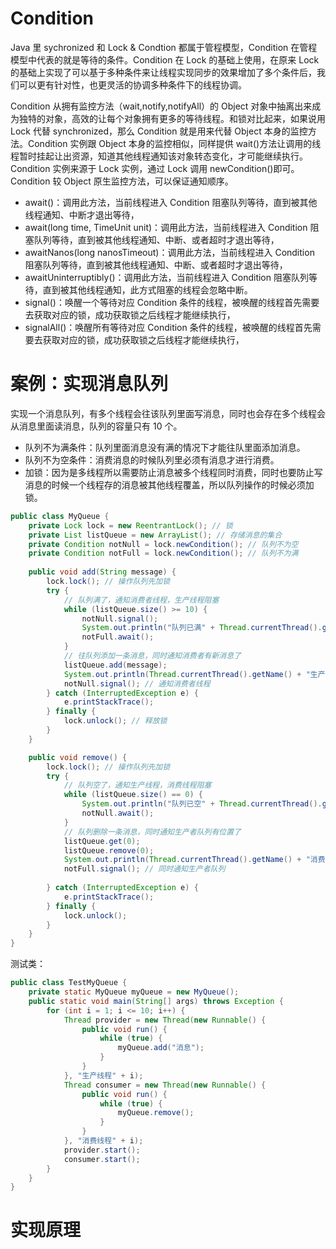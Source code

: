 # Condition

Java 里 sychronized 和 Lock & Condtion 都属于管程模型，Condition 在管程模型中代表的就是等待的条件。Condition 在 Lock 的基础上使用，在原来 Lock 的基础上实现了可以基于多种条件来让线程实现同步的效果增加了多个条件后，我们可以更有针对性，也更灵活的协调多种条件下的线程协调。

Condition 从拥有监控方法（wait,notify,notifyAll）的 Object 对象中抽离出来成为独特的对象，高效的让每个对象拥有更多的等待线程。和锁对比起来，如果说用 Lock 代替 synchronized，那么 Condition 就是用来代替 Object 本身的监控方法。Condition 实例跟 Object 本身的监控相似，同样提供 wait()方法让调用的线程暂时挂起让出资源，知道其他线程通知该对象转态变化，才可能继续执行。Condition 实例来源于 Lock 实例，通过 Lock 调用 newCondition()即可。Condition 较 Object 原生监控方法，可以保证通知顺序。

- await()：调用此方法，当前线程进入 Condition 阻塞队列等待，直到被其他线程通知、中断才退出等待，
- await(long time, TimeUnit unit)：调用此方法，当前线程进入 Condition 阻塞队列等待，直到被其他线程通知、中断、或者超时才退出等待，
- awaitNanos(long nanosTimeout)：调用此方法，当前线程进入 Condition 阻塞队列等待，直到被其他线程通知、中断、或者超时才退出等待，
- awaitUninterruptibly()：调用此方法，当前线程进入 Condition 阻塞队列等待，直到被其他线程通知，此方式阻塞的线程会忽略中断。
- signal()：唤醒一个等待对应 Condition 条件的线程，被唤醒的线程首先需要去获取对应的锁，成功获取锁之后线程才能继续执行，
- signalAll()：唤醒所有等待对应 Condition 条件的线程，被唤醒的线程首先需要去获取对应的锁，成功获取锁之后线程才能继续执行，

# 案例：实现消息队列

实现一个消息队列，有多个线程会往该队列里面写消息，同时也会存在多个线程会从消息里面读消息，队列的容量只有 10 个。

- 队列不为满条件：队列里面消息没有满的情况下才能往队里面添加消息。
- 队列不为空条件：消费消息的时候队列里必须有消息才进行消费。
- 加锁：因为是多线程所以需要防止消息被多个线程同时消费，同时也要防止写消息的时候一个线程存的消息被其他线程覆盖，所以队列操作的时候必须加锁。

```java
public class MyQueue {​
    private Lock lock = new ReentrantLock(); // 锁
    private List listQueue = new ArrayList(); // 存储消息的集合
    private Condition notNull = lock.newCondition(); // 队列不为空
    private Condition notFull = lock.newCondition(); // 队列不为满
    ​​
    public void add(String message) {
        lock.lock(); // 操作队列先加锁
        try {
            // 队列满了，通知消费者线程，生产线程阻塞
            while (listQueue.size() >= 10) {
                notNull.signal();
                System.out.println("队列已满" + Thread.currentThread().getName() + "等待");
                notFull.await();
            }​
            // 往队列添加一条消息，同时通知消费者有新消息了
            listQueue.add(message);
            System.out.println(Thread.currentThread().getName() + "生产一条消息");
            notNull.signal(); // 通知消费者线程
        } catch (InterruptedException e) {
            e.printStackTrace();
        } finally {
            lock.unlock(); // 释放锁
        }
    }​​

    public void remove() {
        lock.lock(); // 操作队列先加锁
        try {
            // 队列空了，通知生产线程，消费线程阻塞
            while (listQueue.size() == 0) {
                System.out.println("队列已空" + Thread.currentThread().getName() + "等待");
                notNull.await();
            }
            // 队列删除一条消息，同时通知生产者队列有位置了
            listQueue.get(0);
            listQueue.remove(0);
            System.out.println(Thread.currentThread().getName() + "消费一条消息");
            notFull.signal(); // 同时通知生产者队列
            ​
        } catch (InterruptedException e) {
            e.printStackTrace();
        } finally {
            lock.unlock();
        }
    }​
}
```

测试类：

```java
public class TestMyQueue {​
    private static MyQueue myQueue = new MyQueue();​
    public static void main(String[] args) throws Exception {
        for (int i = 1; i <= 10; i++) {
            Thread provider = new Thread(new Runnable() {
                public void run() {
                    while (true) {
                        myQueue.add("消息");
                    }
                }
            }, "生产线程" + i);​
            Thread consumer = new Thread(new Runnable() {
                public void run() {
                    while (true) {
                        myQueue.remove();
                    }
                }
            }, "消费线程" + i);
            provider.start();
            consumer.start();
        }​
    }​
}
```

# 实现原理
